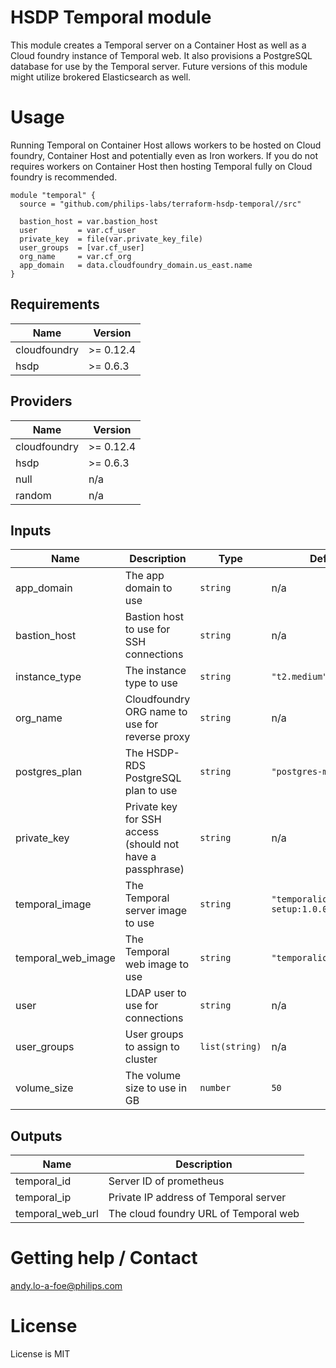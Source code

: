 # HSDP Temporal module
This module creates a Temporal server on a Container Host as well as a Cloud foundry instance of Temporal web. 
It also provisions a PostgreSQL database for use by the Temporal server. Future versions of this module
might utilize brokered Elasticsearch as well.

# Usage
Running Temporal on Container Host allows workers to be hosted on Cloud foundry,
Container Host and potentially even as Iron workers. If you do not requires workers on
Container Host then hosting Temporal fully on Cloud foundry is recommended.

```hcl
module "temporal" {
  source = "github.com/philips-labs/terraform-hsdp-temporal//src"

  bastion_host = var.bastion_host
  user         = var.cf_user
  private_key  = file(var.private_key_file)
  user_groups  = [var.cf_user]
  org_name     = var.cf_org
  app_domain   = data.cloudfoundry_domain.us_east.name
}
```

## Requirements

| Name | Version |
|------|---------|
| cloudfoundry | >= 0.12.4 |
| hsdp | >= 0.6.3 |

## Providers

| Name | Version |
|------|---------|
| cloudfoundry | >= 0.12.4 |
| hsdp | >= 0.6.3 |
| null | n/a |
| random | n/a |

## Inputs

| Name | Description | Type | Default | Required |
|------|-------------|------|---------|:--------:|
| app\_domain | The app domain to use | `string` | n/a | yes |
| bastion\_host | Bastion host to use for SSH connections | `string` | n/a | yes |
| instance\_type | The instance type to use | `string` | `"t2.medium"` | no |
| org\_name | Cloudfoundry ORG name to use for reverse proxy | `string` | n/a | yes |
| postgres\_plan | The HSDP-RDS PostgreSQL plan to use | `string` | `"postgres-medium-dev"` | no |
| private\_key | Private key for SSH access (should not have a passphrase) | `string` | n/a | yes |
| temporal\_image | The Temporal server image to use | `string` | `"temporalio/auto-setup:1.0.0"` | no |
| temporal\_web\_image | The Temporal web image to use | `string` | `"temporalio/web:1.0.0"` | no |
| user | LDAP user to use for connections | `string` | n/a | yes |
| user\_groups | User groups to assign to cluster | `list(string)` | n/a | yes |
| volume\_size | The volume size to use in GB | `number` | `50` | no |

## Outputs

| Name | Description |
|------|-------------|
| temporal\_id | Server ID of prometheus |
| temporal\_ip | Private IP address of Temporal server |
| temporal\_web\_url | The cloud foundry URL of Temporal web |

# Getting help / Contact
andy.lo-a-foe@philips.com

# License
License is MIT
